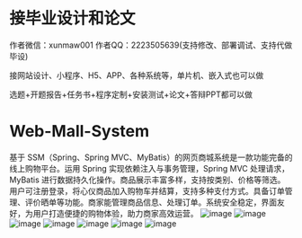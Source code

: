 # 接毕业设计和论文
作者微信：xunmaw001  作者QQ：2223505639(支持修改、部署调试、支持代做毕设)

接网站设计、小程序、H5、APP、各种系统等，单片机、嵌入式也可以做

选题+开题报告+任务书+程序定制+安装测试+论文+答辩PPT都可以做
# Web-Mall-System
基于 SSM（Spring、Spring MVC、MyBatis）的网页商城系统是一款功能完备的线上购物平台。运用 Spring 实现依赖注入与事务管理，Spring MVC 处理请求，MyBatis 进行数据持久化操作。商品展示丰富多样，支持按类别、价格等筛选。用户可注册登录，将心仪商品加入购物车并结算，支持多种支付方式。具备订单管理、评价晒单等功能。商家能管理商品信息、处理订单。系统安全稳定，界面友好，为用户打造便捷的购物体验，助力商家高效运营。 
![image](https://github.com/user-attachments/assets/2fa8f202-c961-4679-bd6a-aa3912e78315)
![image](https://github.com/user-attachments/assets/665e65ac-d981-41fb-8c43-401b09258fc7)
![image](https://github.com/user-attachments/assets/a14f33cf-8389-4c19-a3a0-66a5809da30d)
![image](https://github.com/user-attachments/assets/8e2d2f6a-ba05-42bd-8dc2-6a8e8a9c6510)
![image](https://github.com/user-attachments/assets/a6b40101-1f47-440e-b657-6e4bd5a2acb8)
![image](https://github.com/user-attachments/assets/e0ca02b4-4c3d-4af6-bfff-58d764c18226)
![image](https://github.com/user-attachments/assets/c98fde17-2074-4694-b978-751d43cb737e)
